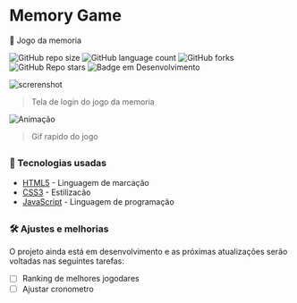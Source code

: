# Memory Game
<p>🚀 Jogo da memoria</p>

![GitHub repo size](https://img.shields.io/github/repo-size/eduardaisabele/memory-game-regularShow?style=for-the-badge)
![GitHub language count](https://img.shields.io/github/languages/count/eduardaisabele/memory-game-regularShow?style=for-the-badge)
![GitHub forks](https://img.shields.io/github/forks/eduardaisabele/memory-game-regularShow?style=for-the-badge)
![GitHub Repo stars](https://img.shields.io/github/stars/eduardaisabele/memory-game-regularShow?style=for-the-badge)
![Badge em Desenvolvimento](http://img.shields.io/static/v1?label=STATUS&message=EM%20DESENVOLVIMENTO&color=GREEN&style=for-the-badge)

![screrenshot](https://user-images.githubusercontent.com/92763302/228806767-c633fa0d-2abd-42aa-a994-2f1d7d7949ef.png)
> Tela de login do jogo da memoria

![Animação](https://user-images.githubusercontent.com/92763302/229076530-30176171-db73-48e5-805a-604cbf7f0b78.gif)
> Gif rapido do jogo

##

### 🔧 Tecnologias usadas

* [HTML5](https://www.w3.org/html/) - Linguagem de marcação
* [CSS3](https://www.w3.org/Style/CSS/Overview.en.html) - Estilizacão
* [JavaScript]() - Linguagem de programação

##

### 🛠️ Ajustes e melhorias

O projeto ainda está em desenvolvimento e as próximas atualizações serão voltadas nas seguintes tarefas:

- [ ] Ranking de melhores jogodares
- [ ] Ajustar cronometro
